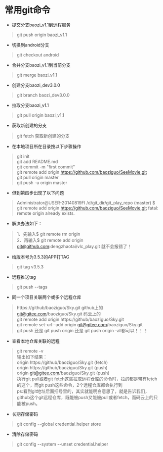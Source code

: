 # 常用git命令

* 提交分支baozi_v1.1到远程服务
>git push origin baozi_v1.1
* 切换到android分支
>git checkout android
* 合并分支baozi_v1.1到当前分支
>git merge baozi_v1.1
* 创建分支baozi_dev3.0.0
>git branch baozi_dev3.0.0
* 拉取分支baozi_v1.1
>git pull origin baozi_v1.1
* 获取新创建的分支
>git fetch 获取新创建的分支

* 在本地项目所在目录按以下步骤操作
>git init<br>
git add README.md<br>
git commit -m "first commit"<br>
git remote add origin https://github.com/baoziguo/SeeMovie.git<br>
git pull origin master<br>
git push -u origin master<br>

* 但到第四步出现了以下问题

>Administrator@USER-20140819FI /d/git_dir/git_play_repo (master)
$ git remote add origin https://github.com/baoziguo/SeeMovie.git
fatal: remote origin already exists.
* 解决办法如下：

>1、先输入$ git remote rm origin<br>
2、再输入$ git remote add origin git@github.com:dengzhaotai/vlc_play.git 就不会报错了！

* 给版本号为3.5.3的APP打TAG
>git tag v3.5.3
* 远程推送tag
>git push --tags

* 同一个项目关联两个或多个远程仓库
>https://github/baoziguo/Sky.git github上的<br>
git@gitee.com/baoziguo/Sky.git 码云上的<br>
git remote add origin https://github/baoziguo/Sky.git<br>
git remote set-url –add origin git@gitee.com/baoziguo/Sky.git<br>
git push 还是 git push origin 还是 git push origin -all都可以！！！

* 查看本地仓库关联的远程
>git remote -v<br>
输出如下结果：<br>
origin  https://github/baoziguo/Sky.git (fetch)<br>
origin  https://github/baoziguo/Sky.git (push)<br>
origin  git@gitee.com/baoziguo/Sky.git (push)<br>
执行git pull或者git fetch这些拉取远程仓库的命令时，拉的都是带有fetch的这个，而git push这些命令，2个远程仓库都会执行到<br>
ps:看到git地址后面括号里的，其实就能明白意思了，就是告诉我们，github这个git远程仓库，既能被push又能被pull或者fetch，而码云上的只能被push。

* 长期存储密码
>git config --global credential.helper store

* 清除存储密码
>git config --system --unset credential.helper

